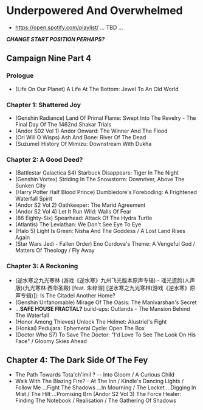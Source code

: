 # Underpowered And Overwhelmed
* https://open.spotify.com/playlist/ ... TBD ...

***CHANGE START POSITION PERHAPS?***

## Campaign Nine Part 4
### Prologue 

* (Life On Our Planet) A Life At The Bottom: Jewel To An Old World

### Chapter 1: Shattered Joy

* (Genshin Radiance) Land Of Primal Flame: Swept Into The Revelry - The Final Day Of The 1462nd Shakar Trials
* (Andor S02 Vol 1) Andor Onward: The Winner And The Flood
* (Ori Will O Wisps) Ash And Bone: River Of The Dead
* (Suzume) History Of Mimizu: Downstream With Dukha

### Chapter 2: A Good Deed?

* (Battlestar Galactica S4) Starbuck Disappears: Tiger In The Night
* (Genshin Vortex) Striding In The Snowstorm: Downriver, Above The Sunken City
* (Harry Potter Half Blood Prince) Dumbledore's Foreboding: A Frightened Waterfall Spirit
* (Andor S2 Vol 2) Oathkeeper: The Marid Agreement
* (Andor S2 Vol 4) Let It Run Wild: Walls Of Fear
* (86 Eighty-Six) Spearhead: Attack Of The Hydra Turtle
* (Atlantis) The Leviathan: We Don't See Eye To Eye
* (Halo 5) Light Is Green: Nisha And The Goddess / A Lost Land Rises Again
* (Star Wars Jedi - Fallen Order) Eno Cordova's Theme: A Vengeful God / Matters Of Theology / Fly Away

### Chapter 3: A Reckoning

* (逆水寒之九光寒林 (游戏《逆水寒》九州飞光版本原声专辑) - 瑶光遗韵(人声版)(九光寒林·西华圣殿) [feat. 朱梓溶] [逆水寒之九光寒林(游戏《逆水寒》原声专辑)]): Is The Citadel Another Home?
* (Genshin Unfahomable) Mirage Of The Oasis: The Manivarshan's Secret
* ...**SAFE HOUSE FRACTAL?** build-ups: Outlands - The Mansion Behind The Waterfall
* (Honor Among Thieves) Unlock The Helmet: Alustriel's Fight
* (Honkai) Pedujara: Ephemeral Cycle: Open The Box
* (Doctor Who S7) To Save The Doctor: "I'd Love To See The Look On His Face" / Gloomy Skies Ahead

## Chapter 4: The Dark Side Of The Fey

* The Path Towards Tota'ch'imil ? -- Into Gloom / A Curious Child
* Walk With The Blazing Fire? - At The Inn / Kindle's Dancing Lights / Follow Me
...Fight The Shadows
...In Mourning / The Locket
...Digging In Mist / The Hilt
...Promising Brn
(Andor S2 Vol 3) The Force Healer: Finding The Notebook / Realisation / The Gathering Of Shadows
